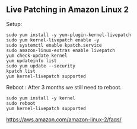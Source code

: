 ## Live Patching in Amazon Linux 2

Setup:

```
sudo yum install -y yum-plugin-kernel-livepatch
sudo yum kernel-livepatch enable -y
sudo systemctl enable kpatch.service
sudo amazon-linux-extras enable livepatch
yum check-update kernel
yum updateinfo list
sudo yum update --security
kpatch list
yum kernel-livepatch supported
```

Reboot :
After 3 months we still need to reboot.
```
sudo yum install -y kernel
sudo reboot
yum kernel-livepatch supported
```

https://aws.amazon.com/amazon-linux-2/faqs/

